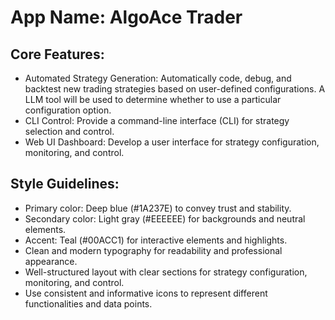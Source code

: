 # **App Name**: AlgoAce Trader

## Core Features:

- Automated Strategy Generation: Automatically code, debug, and backtest new trading strategies based on user-defined configurations. A LLM tool will be used to determine whether to use a particular configuration option.
- CLI Control: Provide a command-line interface (CLI) for strategy selection and control.
- Web UI Dashboard: Develop a user interface for strategy configuration, monitoring, and control.

## Style Guidelines:

- Primary color: Deep blue (#1A237E) to convey trust and stability.
- Secondary color: Light gray (#EEEEEE) for backgrounds and neutral elements.
- Accent: Teal (#00ACC1) for interactive elements and highlights.
- Clean and modern typography for readability and professional appearance.
- Well-structured layout with clear sections for strategy configuration, monitoring, and control.
- Use consistent and informative icons to represent different functionalities and data points.